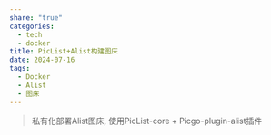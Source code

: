 ```yaml
---
share: "true"
categories:
  - tech
  - docker
title: PicList+Alist构建图床
date: 2024-07-16
tags:
  - Docker
  - Alist
  - 图床
---
```


> 私有化部署Alist图床, 使用PicList-core + Picgo-plugin-alist插件
